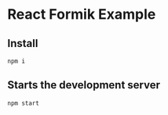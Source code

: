 # React Formik Example

## Install
``` 
npm i
```
## Starts the development server
``` 
npm start
```